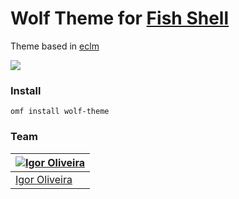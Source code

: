 # Wolf Theme for [Fish Shell](https://fishshell.com/)
Theme based in [eclm](https://github.com/oh-my-fish/oh-my-fish/blob/master/docs/Themes.md#eclm)

<img src="http://i.imgur.com/1ZjM4j5.png" style="text-align: center;">

### Install
``` omf install wolf-theme ```

### Team
[![Igor Oliveira](https://avatars0.githubusercontent.com/u/14060827?v=3&s=70)](https://github.com/devigor) |
--- |
[Igor Oliveira](https://github.com/devigor) |
